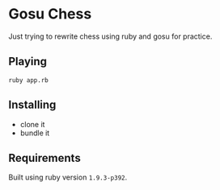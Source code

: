 # Gosu Chess
Just trying to rewrite chess using ruby and gosu for practice.

## Playing

`ruby app.rb`

## Installing
* clone it
* bundle it

## Requirements
Built using ruby version `1.9.3-p392`.
